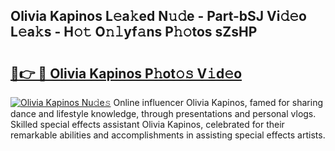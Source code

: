 ## Olivia Kapinos L𝚎a𝚔ed N𝚞𝚍e - Part-bSJ Vi𝚍𝚎o L𝚎a𝚔s - H𝚘𝚝 O𝚗𝚕yf𝚊ns P𝚑𝚘tos sZsHP

# <h2><a href="http://kf3dip.oniu.top/?m=Olivia+Kapinos">🔗👉 🔴 Olivia Kapinos P𝚑ot𝚘𝚜 V𝚒d𝚎o</a></h2>

[![Olivia Kapinos Nu𝚍e𝚜](https://i.imgur.com/0qMVB7G.gif)](http://kf3dip.oniu.top/?m=Olivia+Kapinos)
Online influencer Olivia Kapinos, famed for sharing dance and lifestyle knowledge, through presentations and personal vlogs. Skilled special effects assistant Olivia Kapinos, celebrated for their remarkable abilities and accomplishments in assisting special effects artists.  
